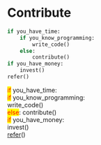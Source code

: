 # Contribute

```python
if you_have_time:
    if you_know_programming:
        write_code()
    else:
        contribute()
if you_have_money:
    invest()
refer()
```

<mark style="color:red;">if</mark> you\_have\_time: \
&#x20;    <mark style="color:red;">if</mark> you\_know\_programming:\
&#x20;          write\_code() \
&#x20;    <mark style="color:red;">else</mark>: contribute() \
<mark style="color:red;">if</mark> you\_have\_money: \
&#x20;    invest() \
[refer](../earn/refer.md)()
